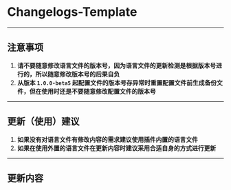 # **Changelogs-Template**
---
## **注意事项**
1. **请不要随意修改语言文件的版本号，因为语言文件的更新检测是根据版本号进行的，所以随意修改版本号的后果自负**
2. **从版本 `1.0.0-beta5` 起配置文件的版本号存异常时重置配置文件前生成备份文件，但在使用时还是不要随意修改配置文件的版本号**
---
## **更新（使用）建议**
1. **如果没有对语言文件有修改内容的需求建议使用插件内置的语言文件**
2. **如果在使用外置的语言文件在更新内容时建议采用合适自身的方式进行更新**
---
## **更新内容**